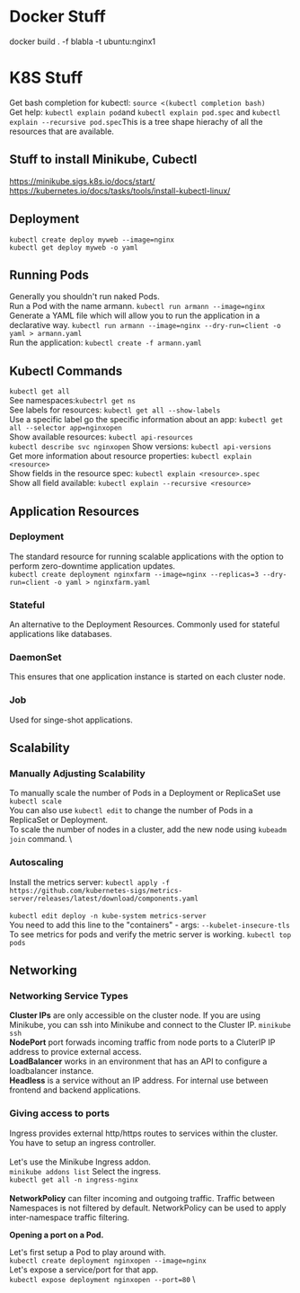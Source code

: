 # Docker Stuff
docker build . -f blabla -t ubuntu:nginx1

# K8S Stuff

Get bash completion for kubectl: ``source <(kubectl completion bash)`` \
Get help: ``kubectl explain pod``and ``kubectl explain pod.spec`` and ``kubectl explain --recursive pod.spec``This is a tree shape hierachy of all the resources that are available.

## Stuff to install Minikube, Cubectl

https://minikube.sigs.k8s.io/docs/start/ \
https://kubernetes.io/docs/tasks/tools/install-kubectl-linux/

## Deployment
``kubectl create deploy myweb --image=nginx`` \
``kubectl get deploy myweb -o yaml``

## Running Pods
Generally you shouldn't run naked Pods. \
Run a Pod with the name armann. ``kubectl run armann --image=nginx`` \
Generate a YAML file which will allow you to run the application in a declarative way. ``kubectl run armann --image=nginx --dry-run=client -o yaml > armann.yaml`` \
Run the application: ``kubectl create -f armann.yaml``

## Kubectl Commands

``kubectl get all`` \
See namespaces:``kubectrl get ns`` \
See labels for resources: ``kubectl get all --show-labels`` \
Use a specific label go the specific information about an app: ``kubectl get all --selector app=nginxopen`` \
Show available resources: ``kubectl api-resources`` \
``kubectl describe svc nginxopen``
Show versions: ``kubectl api-versions`` \
Get more information about resource properties: ``kubectl explain <resource>`` \
Show fields in the resource spec: ``kubectl explain <resource>.spec`` \
Show all field available: ``kubectl explain --recursive <resource>``

## Application Resources

### Deployment
The standard resource for running scalable applications with the option to perform zero-downtime application updates. \
``kubectl create deployment nginxfarm --image=nginx --replicas=3 --dry-run=client -o yaml > nginxfarm.yaml``

### Stateful
An alternative to the Deployment Resources. Commonly used for stateful applications like databases.

### DaemonSet
This ensures that one application instance is started on each cluster node.

### Job
Used for singe-shot applications.

## Scalability

### Manually Adjusting Scalability

To manually scale the number of Pods in a Deployment or ReplicaSet use ``kubectl scale``\
You can also use ``kubectl edit`` to change the number of Pods in a ReplicaSet or Deployment. \
To scale the number of nodes in a cluster, add the new node using ``kubeadm join`` command. \

### Autoscaling

Install the metrics server: ``kubectl apply -f https://github.com/kubernetes-sigs/metrics-server/releases/latest/download/components.yaml``\
\
``kubectl edit deploy -n kube-system metrics-server`` \
You need to add this line to the "containers" - args:
``--kubelet-insecure-tls`` \
To see metrics for pods and verify the metric server is working. ``kubectl top pods``

## Networking

### Networking Service Types

**Cluster IPs** are only accessible on the cluster node. If you are using Minikube, you can ssh into Minikube and connect to the Cluster IP. ``minikube ssh`` \
**NodePort** port forwads incoming traffic from node ports to a CluterIP IP address to provice external access. \
**LoadBalancer** works in an environment that has an API to configure a loadbalancer instance.
\
**Headless** is a service without an IP address. For internal use between frontend and backend applications.

### Giving access to ports

Ingress provides external http/https routes to services within the cluster. \
You have to setup an ingress controller. \
\
Let's use the Minikube Ingress addon. \
``minikube addons list`` Select the ingress. \
``kubectl get all -n ingress-nginx`` \
\
**NetworkPolicy** can filter incoming and outgoing traffic. Traffic between Namespaces is not filtered by default. NetworkPolicy can be used to apply inter-namespace traffic filtering.

**Opening a port on a Pod.**

Let's first setup a Pod to play around with. \
``kubectl create deployment nginxopen --image=nginx`` \
Let's expose a service/port for that app. \
``kubectl expose deployment nginxopen --port=80`` \
















